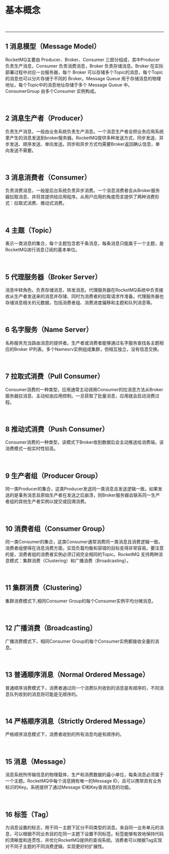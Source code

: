 # 基本概念

&nbsp;

----
## 1 消息模型（Message Model）

RocketMQ主要由 Producer、Broker、Consumer 三部分组成，其中Producer 负责生产消息，Consumer 负责消费消息，Broker 负责存储消息。Broker 在实际部署过程中对应一台服务器，每个 Broker 可以存储多个Topic的消息，每个Topic的消息也可以分片存储于不同的 Broker。Message Queue 用于存储消息的物理地址，每个Topic中的消息地址存储于多个 Message Queue 中。ConsumerGroup 由多个Consumer 实例构成。

&nbsp;

## 2 消息生产者（Producer）

 负责生产消息，一般由业务系统负责生产消息。一个消息生产者会把业务应用系统里产生的消息发送到broker服务器。RocketMQ提供多种发送方式，同步发送、异步发送、顺序发送、单向发送。同步和异步方式均需要Broker返回确认信息，单向发送不需要。

&nbsp;

## 3 消息消费者（Consumer）
 负责消费消息，一般是后台系统负责异步消费。一个消息消费者会从Broker服务器拉取消息、并将其提供给应用程序。从用户应用的角度而言提供了两种消费形式：拉取式消费、推动式消费。

&nbsp;

## 4 主题（Topic）
  表示一类消息的集合，每个主题包含若干条消息，每条消息只能属于一个主题，是RocketMQ进行消息订阅的基本单位。

&nbsp;

## 5 代理服务器（Broker Server）
消息中转角色，负责存储消息、转发消息。代理服务器在RocketMQ系统中负责接收从生产者发送来的消息并存储、同时为消费者的拉取请求作准备。代理服务器也存储消息相关的元数据，包括消费者组、消费进度偏移和主题和队列消息等。

&nbsp;

## 6 名字服务（Name Server）
 名称服务充当路由消息的提供者。生产者或消费者能够通过名字服务查找各主题相应的Broker IP列表。多个Namesrv实例组成集群，但相互独立，没有信息交换。

&nbsp;

## 7 拉取式消费（Pull Consumer）
  Consumer消费的一种类型，应用通常主动调用Consumer的拉消息方法从Broker服务器拉消息、主动权由应用控制。一旦获取了批量消息，应用就会启动消费过程。

&nbsp;

## 8 推动式消费（Push Consumer）
 Consumer消费的一种类型，该模式下Broker收到数据后会主动推送给消费端，该消费模式一般实时性较高。

&nbsp;

## 9 生产者组（Producer Group）
  同一类Producer的集合，这类Producer发送同一类消息且发送逻辑一致。如果发送的是事务消息且原始生产者在发送之后崩溃，则Broker服务器会联系同一生产者组的其他生产者实例以提交或回溯消费。

&nbsp;

## 10 消费者组（Consumer Group）
  同一类Consumer的集合，这类Consumer通常消费同一类消息且消费逻辑一致。消费者组使得在消息消费方面，实现负载均衡和容错的目标变得非常容易。要注意的是，消费者组的消费者实例必须订阅完全相同的Topic。RocketMQ 支持两种消息模式：集群消费（Clustering）和广播消费（Broadcasting）。

&nbsp;

## 11 集群消费（Clustering）
集群消费模式下,相同Consumer Group的每个Consumer实例平均分摊消息。

&nbsp;

## 12 广播消费（Broadcasting）
广播消费模式下，相同Consumer Group的每个Consumer实例都接收全量的消息。

&nbsp;

## 13 普通顺序消息（Normal Ordered Message）
普通顺序消费模式下，消费者通过同一个消费队列收到的消息是有顺序的，不同消息队列收到的消息则可能是无顺序的。

&nbsp;

## 14 严格顺序消息（Strictly Ordered Message）
严格顺序消息模式下，消费者收到的所有消息均是有顺序的。

&nbsp;

## 15 消息（Message）
消息系统所传输信息的物理载体，生产和消费数据的最小单位，每条消息必须属于一个主题。RocketMQ中每个消息拥有唯一的Message ID，且可以携带具有业务标识的Key。系统提供了通过Message ID和Key查询消息的功能。

&nbsp;

## 16 标签（Tag）
 为消息设置的标志，用于同一主题下区分不同类型的消息。来自同一业务单元的消息，可以根据不同业务目的在同一主题下设置不同标签。标签能够有效地保持代码的清晰度和连贯性，并优化RocketMQ提供的查询系统。消费者可以根据Tag实现对不同子主题的不同消费逻辑，实现更好的扩展性。

